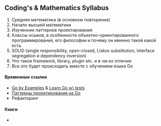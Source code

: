 ## Coding's & Mathematics Syllabus
1. Средняя математика (в основном повторение)
2. Начало высшей математики
3. Изученние паттернов проектирования
4. Классы осыков, в особенности объектно-ориентированного программирования, его философии и почему он именно такой какой есть.
5.  SOLID (single responsibility, open-closed, Liskov substitution, interface segregation и dependency inversion)
6. Что такое framework, library, plugin etc. и в чм их отличие
7. Все это будет происходить вместе с обучением языка Go


#### Временные ссылки
- [Go by Examples](https://gobyexample.com/) & [Learn Go w\ tests](https://quii.gitbook.io/learn-go-with-tests)
- [Паттерны проектирования на Go](https://github.com/tmrts/go-patterns)
- Рефакторинг

#### Книги
- 
<!--stackedit_data:
eyJkaXNjdXNzaW9ucyI6eyJHem41SVNLWE5ZUEtsZVpsIjp7In
RleHQiOiJbR28gYnkgRXhhbXBsZXNdKGh0dHBzOi8vZ29ieWV4
YW1wbGUuY29tLykgJiBbTGVhcm4gR28gd1xcIHRlc3RzXShodH
RwczovL3F1aWkuZ+KApiIsInN0YXJ0Ijo1NzAsImVuZCI6Njgw
fX0sImNvbW1lbnRzIjp7IlpKNmV1ZEdZbWdDamdBRlIiOnsiZG
lzY3Vzc2lvbklkIjoiR3puNUlTS1hOWVBLbGVabCIsInN1YiI6
ImdoOjUzNzY0OTUiLCJ0ZXh0Ijoi0J7QsdCwINC/0YDQvtC10L
rRgtCwINGPINC/0LXRgNC10LLQvtC20YMsINC80L7QttC10YIg
0YPRgdC/0LXRjiDQuiDQvNC+0LzQtdC90YLRgyDQutC+0LPQtN
CwINGC0Ysg0L/RgNC+0YfQuNGC0LDQtdGI0Ywg0LrQvdC40LPR
gyIsImNyZWF0ZWQiOjE1MzUxMDkwOTM1NjZ9fSwiaGlzdG9yeS
I6Wy0xODcyODkyNzA0XX0=
-->